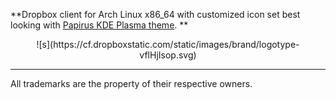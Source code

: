 **Dropbox client for Arch Linux x86_64 with customized icon set best looking with [Papirus KDE Plasma theme](https://github.com/varlesh/papirus-pack-kde). **

<p align=center>![s](https://cf.dropboxstatic.com/static/images/brand/logotype-vflHjIsop.svg)</p>

<hr/>

All trademarks are the property of their respective owners.
